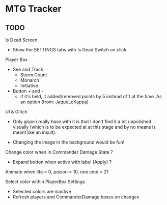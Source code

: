 # MTG Tracker



## TODO

Is Dead Screen
  - Show the SETTINGS tabs with Is Dead Switch on click

Player Box
 - See and Track
   - Storm Count
   - Monarch
   - Initiative
 - Button + and -
   - if it's held, it added/removed points by 5 instead of 1 at the time. As an option (from: JaqueLeKappa)

UI & Glitch
 - Only gripe i really have with it is that I don't find it a bit unpolished visually (which is to be expected at at this stage and by no means is meant like an insult).

- Changing the image in the background would be fun!

Change color when in Commander Damage State ?
- Expand button when active with label (Apply) ?

Animate when life = 0, poison = 10, one cmd = 21

Select color within PlayerBox Settings
- Selected colors are inactive
- Refresh players and CommanderDamage boxes on changes
